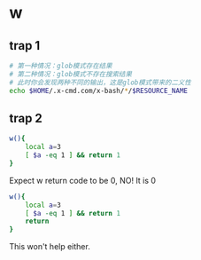 # w

## trap 1

```bash
# 第一种情况：glob模式存在结果
# 第二种情况：glob模式不存在搜索结果
# 此时你会发现两种不同的输出，这是glob模式带来的二义性
echo $HOME/.x-cmd.com/x-bash/*/$RESOURCE_NAME
```

## trap 2

```bash
w(){
    local a=3
    [ $a -eq 1 ] && return 1
}
```

Expect w return code to be 0, NO! It is 0

```bash
w(){
    local a=3
    [ $a -eq 1 ] && return 1
    return
}
```

This won't help either.
